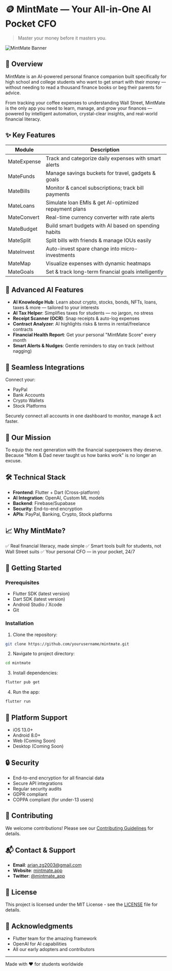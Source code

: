 # 🪙 MintMate — Your All-in-One AI Pocket CFO

> Master your money before it masters you.

![MintMate Banner](assets/banner.png)

## 📱 Overview

MintMate is an AI-powered personal finance companion built specifically for high school and college students who want to get smart with their money — without needing to read a thousand finance books or beg their parents for advice.

From tracking your coffee expenses to understanding Wall Street, MintMate is the only app you need to learn, manage, and grow your finances — powered by intelligent automation, crystal-clear insights, and real-world financial literacy.

## ✨ Key Features

| Module | Description |
|--------|-------------|
| MateExpense | Track and categorize daily expenses with smart alerts |
| MateFunds | Manage savings buckets for travel, gadgets & goals |
| MateBills | Monitor & cancel subscriptions; track bill payments |
| MateLoans | Simulate loan EMIs & get AI-optimized repayment plans |
| MateConvert | Real-time currency converter with rate alerts |
| MateBudget | Build smart budgets with AI based on spending habits |
| MateSplit | Split bills with friends & manage IOUs easily |
| MateInvest | Auto-invest spare change into micro-investments |
| MateMap | Visualize expenses with dynamic heatmaps |
| MateGoals | Set & track long-term financial goals intelligently |

## 🚀 Advanced AI Features

- **AI Knowledge Hub**: Learn about crypto, stocks, bonds, NFTs, loans, taxes & more — tailored to your interests
- **AI Tax Helper**: Simplifies taxes for students — no jargon, no stress
- **Receipt Scanner (OCR)**: Snap receipts & auto-log expenses
- **Contract Analyzer**: AI highlights risks & terms in rental/freelance contracts
- **Financial Health Report**: Get your personal "MintMate Score" every month
- **Smart Alerts & Nudges**: Gentle reminders to stay on track (without nagging)

## 🔗 Seamless Integrations

Connect your:
- PayPal
- Bank Accounts
- Crypto Wallets
- Stock Platforms

Securely connect all accounts in one dashboard to monitor, manage & act faster.

## 🎯 Our Mission

To equip the next generation with the financial superpowers they deserve.
Because "Mom & Dad never taught us how banks work" is no longer an excuse.

## 🛠️ Technical Stack

- **Frontend**: Flutter + Dart (Cross-platform)
- **AI Integration**: OpenAI, Custom ML models
- **Backend**: Firebase/Supabase
- **Security**: End-to-end encryption
- **APIs**: PayPal, Banking, Crypto, Stock platforms

## 📈 Why MintMate?

✅ Real financial literacy, made simple
✅ Smart tools built for students, not Wall Street suits
✅ Your personal CFO — in your pocket, 24/7

## 🚀 Getting Started

### Prerequisites

- Flutter SDK (latest version)
- Dart SDK (latest version)
- Android Studio / Xcode
- Git

### Installation

1. Clone the repository:
```bash
git clone https://github.com/yourusername/mintmate.git
```

2. Navigate to project directory:
```bash
cd mintmate
```

3. Install dependencies:
```bash
flutter pub get
```

4. Run the app:
```bash
flutter run
```

## 📱 Platform Support

- iOS 13.0+
- Android 8.0+
- Web (Coming Soon)
- Desktop (Coming Soon)

## 🔒 Security

- End-to-end encryption for all financial data
- Secure API integrations
- Regular security audits
- GDPR compliant
- COPPA compliant (for under-13 users)

## 🤝 Contributing

We welcome contributions! Please see our [Contributing Guidelines](CONTRIBUTING.md) for details.

## 📬 Contact & Support

- **Email**: arian.zg2003@gmail.com
- **Website**: [mintmate.app](https://mintmate.app)
- **Twitter**: [@mintmate_app](https://twitter.com/mintmate_app)

## 📄 License

This project is licensed under the MIT License - see the [LICENSE](LICENSE) file for details.

## 🙏 Acknowledgments

- Flutter team for the amazing framework
- OpenAI for AI capabilities
- All our early adopters and contributors

---

Made with ❤️ for students worldwide 